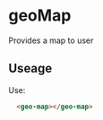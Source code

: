 # geoMap

Provides a map to user

## Useage

<geo-map></geo-map>

Use:

```html
  <geo-map></geo-map>
```

